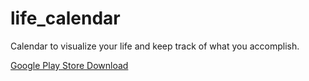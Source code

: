 # life_calendar

Calendar to visualize your life and keep track of what you accomplish.

[Google Play Store Download](https://play.google.com/store/apps/details?id=com.FourthMouse.life_calendar)
